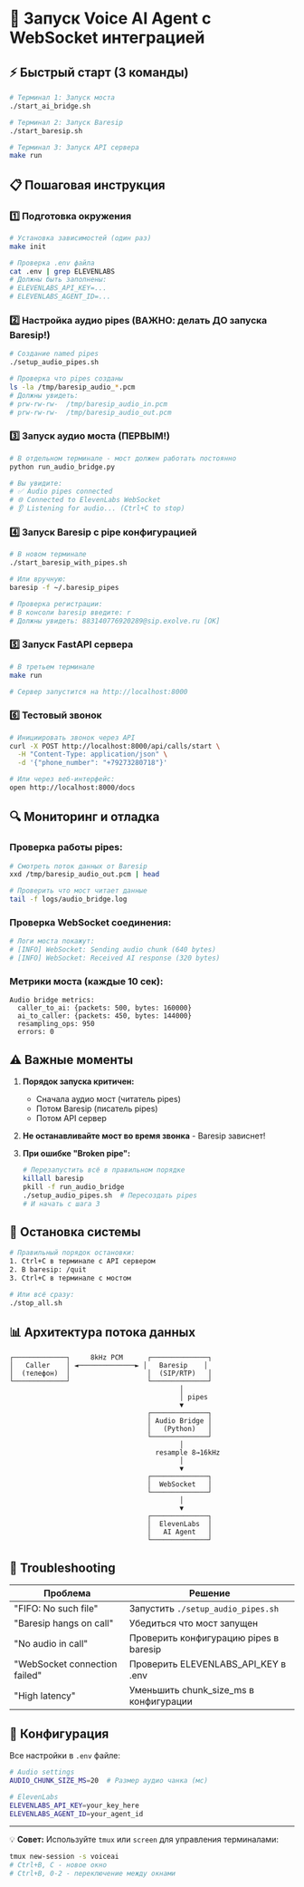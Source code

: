 # 🎯 Запуск Voice AI Agent с WebSocket интеграцией

## ⚡ Быстрый старт (3 команды)

```bash
# Терминал 1: Запуск моста
./start_ai_bridge.sh

# Терминал 2: Запуск Baresip
./start_baresip.sh

# Терминал 3: Запуск API сервера
make run
```

## 📋 Пошаговая инструкция

### 1️⃣ Подготовка окружения

```bash
# Установка зависимостей (один раз)
make init

# Проверка .env файла
cat .env | grep ELEVENLABS
# Должны быть заполнены:
# ELEVENLABS_API_KEY=...
# ELEVENLABS_AGENT_ID=...
```

### 2️⃣ Настройка аудио pipes (ВАЖНО: делать ДО запуска Baresip!)

```bash
# Создание named pipes
./setup_audio_pipes.sh

# Проверка что pipes созданы
ls -la /tmp/baresip_audio_*.pcm
# Должны увидеть:
# prw-rw-rw-  /tmp/baresip_audio_in.pcm
# prw-rw-rw-  /tmp/baresip_audio_out.pcm
```

### 3️⃣ Запуск аудио моста (ПЕРВЫМ!)

```bash
# В отдельном терминале - мост должен работать постоянно
python run_audio_bridge.py

# Вы увидите:
# ✅ Audio pipes connected
# 🌐 Connected to ElevenLabs WebSocket
# 👂 Listening for audio... (Ctrl+C to stop)
```

### 4️⃣ Запуск Baresip с pipe конфигурацией

```bash
# В новом терминале
./start_baresip_with_pipes.sh

# Или вручную:
baresip -f ~/.baresip_pipes

# Проверка регистрации:
# В консоли baresip введите: r
# Должны увидеть: 883140776920289@sip.exolve.ru [OK]
```

### 5️⃣ Запуск FastAPI сервера

```bash
# В третьем терминале
make run

# Сервер запустится на http://localhost:8000
```

### 6️⃣ Тестовый звонок

```bash
# Инициировать звонок через API
curl -X POST http://localhost:8000/api/calls/start \
  -H "Content-Type: application/json" \
  -d '{"phone_number": "+79273280718"}'

# Или через веб-интерфейс:
open http://localhost:8000/docs
```

## 🔍 Мониторинг и отладка

### Проверка работы pipes:
```bash
# Смотреть поток данных от Baresip
xxd /tmp/baresip_audio_out.pcm | head

# Проверить что мост читает данные
tail -f logs/audio_bridge.log
```

### Проверка WebSocket соединения:
```bash
# Логи моста покажут:
# [INFO] WebSocket: Sending audio chunk (640 bytes)
# [INFO] WebSocket: Received AI response (320 bytes)
```

### Метрики моста (каждые 10 сек):
```
Audio bridge metrics:
  caller_to_ai: {packets: 500, bytes: 160000}
  ai_to_caller: {packets: 450, bytes: 144000}
  resampling_ops: 950
  errors: 0
```

## ⚠️ Важные моменты

1. **Порядок запуска критичен:**
   - Сначала аудио мост (читатель pipes)
   - Потом Baresip (писатель pipes)
   - Потом API сервер

2. **Не останавливайте мост во время звонка** - Baresip зависнет!

3. **При ошибке "Broken pipe":**
   ```bash
   # Перезапустить всё в правильном порядке
   killall baresip
   pkill -f run_audio_bridge
   ./setup_audio_pipes.sh  # Пересоздать pipes
   # И начать с шага 3
   ```

## 🛑 Остановка системы

```bash
# Правильный порядок остановки:
1. Ctrl+C в терминале с API сервером
2. В baresip: /quit
3. Ctrl+C в терминале с мостом

# Или всё сразу:
./stop_all.sh
```

## 📊 Архитектура потока данных

```
┌─────────────┐     8kHz PCM      ┌──────────────┐
│   Caller    │ ◄──────────────► │   Baresip    │
│  (телефон)  │                   │  (SIP/RTP)   │
└─────────────┘                   └──────────────┘
                                          │
                                          │ pipes
                                          ▼
                                  ┌──────────────┐
                                  │ Audio Bridge │
                                  │   (Python)   │
                                  └──────────────┘
                                          │
                                    resample 8→16kHz
                                          │
                                          ▼
                                  ┌──────────────┐
                                  │  WebSocket   │
                                  └──────────────┘
                                          │
                                          ▼
                                  ┌──────────────┐
                                  │  ElevenLabs  │
                                  │   AI Agent   │
                                  └──────────────┘
```

## 🐛 Troubleshooting

| Проблема | Решение |
|----------|---------|
| "FIFO: No such file" | Запустить `./setup_audio_pipes.sh` |
| "Baresip hangs on call" | Убедиться что мост запущен |
| "No audio in call" | Проверить конфигурацию pipes в baresip |
| "WebSocket connection failed" | Проверить ELEVENLABS_API_KEY в .env |
| "High latency" | Уменьшить chunk_size_ms в конфигурации |

## 📝 Конфигурация

Все настройки в `.env` файле:
```bash
# Audio settings
AUDIO_CHUNK_SIZE_MS=20  # Размер аудио чанка (мс)

# ElevenLabs
ELEVENLABS_API_KEY=your_key_here
ELEVENLABS_AGENT_ID=your_agent_id
```

---

💡 **Совет:** Используйте `tmux` или `screen` для управления терминалами:
```bash
tmux new-session -s voiceai
# Ctrl+B, C - новое окно
# Ctrl+B, 0-2 - переключение между окнами
```
